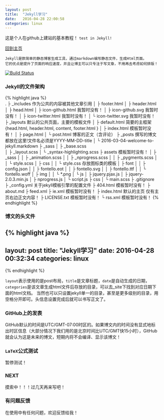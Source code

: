 ```yaml
---
layout: post
title:  "Jekyll学习"
date:   2016-04-28 22:00:58
categories: linux
---
```


这是个人在github上建站的基本教程！ 
`test in Jekyll!`
 
<a href="/index.html">回到主页</a>  

    Jekyll是款简单的静态博客生成工具，通过markdown编写静态文件，生成Html页面。  
	它的优点是提升了页面的响应速度，并且让博主可以只专注于写文章，不用再去考虑如何排版！
	
[![Build Status](https://travis-ci.org/SIMEXP/niak.svg?branch=master)](https://travis-ci.org/SIMEXP/niak)  


### Jekyll的文件架构

{% highlight java %}  
.
├ _includes  作为公共的内容被其他文章引用
│   ├ footer.html
│   ├ header.html
│   ├ head.html
│   ├ icon-github.html   我暂时没有！
│   ├ icon-github.svg   我暂时没有！
│   ├ icon-twitter.html   我暂时没有！
│   └ icon-twitter.svg   我暂时没有！
├ _layouts   默认的公共页面，主要的模板文件
│   ├ default.html  简要的主框架{head.html, header.html, content, footer.html }
│   ├ index.html   模板暂时没有！
│   ├ page.html
│   └ post.html  博客的正文（含评论）
├ _posts  撰写的博文都放在这里!文件名必须是YYYY-MM-DD-title
│   └ 2016-03-04-welcome-to-jekyll.markdown
├ _sass
│   ├ _base.scss  
│   ├ _layout.scss
│   └ _syntax-highlighting.scss
├ assets   模板暂时没有！
│   ├ _sass
│   │   ├ _animation.scss
│   │   ├ _nprogress.scss
│   │   ├ _pygments.scss
│   │   └ style.scss
│   ├ css
│   │   └ style.css  存放图标类的模板
│   ├ font
│   │   ├ config.json
│   │   ├ fontello.eot
│   │   ├ fontello.svg
│   │   ├ fontello.ttf
│   │   └ fontello.woff
│   ├ img
│   │   └ *.png
│   └ js
│       ├ jquery.pjax.js
│       ├ jquery-2.0.3.min.js
│       ├ nprogress.js
│       └ script.js
├ css
│   └ main.scss
├ .gitignore  
├ _config.yml  关于jekyll模板引擎的配置文件
├ 404.html   模板暂时没有！
├ about.md
├ feed.xml
├ ie.xml   模板暂时没有！
├ index.html  默认的主页  仅有主页右边正文内容！
├ LICENSE.txt   模板暂时没有！
└ rss.xml   模板暂时没有！
{% endhighlight %}

### 博文的头文件

{% highlight java %}  
---
layout: post
title:  "Jekyll学习"
date:   2016-04-28 00:32:34
categories: linux
---
{% endhighlight %}

`layout`表示使用的是post布局，`title`是文章标题，`date`是自动生成的日期，`categories`是该文章生成html文件后存放的目录，可以去_site下找到对应日期下面的html文档。
当然也可以只设置jekyll单一的目录，甚至是更多级别的目录，用空格分开即可。头信息设置完成后就可以书写正文了。

### GitHub上的发表
GitHub默认的时间是UTC/GMT-07:00时区的。如果博文内的时间没有显式地标出时区信息（大部分情况下我们用的是北京时间比UTC/GMT快15小时），GitHub就会认为这是未来的博文，短期内将不会编译、显示该博文！

### `LaTeX`公式测试

暂停测试！


	
### NEXT
摸索中！！！过几天再来写吧！

### 有问题反馈
在使用中有任何问题，欢迎反馈给我！
